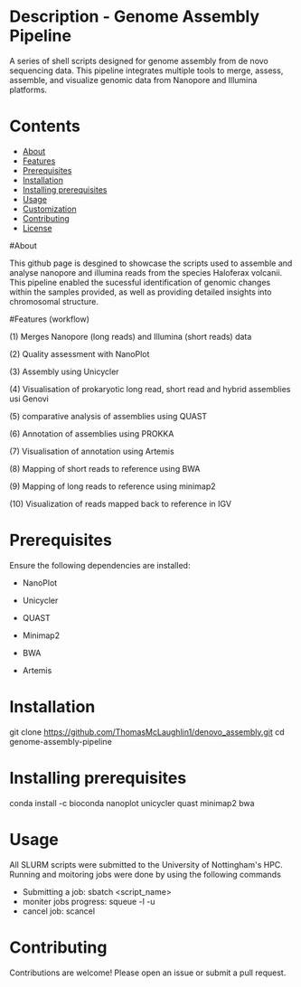 #  Description - Genome Assembly Pipeline 

A series of shell scripts designed for genome assembly from de novo sequencing data. This pipeline integrates multiple tools to merge, assess, assemble, and visualize genomic data from Nanopore and Illumina platforms.

# Contents

- [About](#about)
- [Features](#features)
- [Prerequisites](#Prerequisites)
- [Installation](#installation)
- [Installing prerequisites](#Installing_prerequisites)
- [Usage](#usage)
- [Customization](#customization)
- [Contributing](#contributing)
- [License](#license)

#About

This github page is desgined to showcase the scripts used to assemble and analyse nanopore and illumina reads from the species Haloferax volcanii. This pipeline enabled the sucessful identification of genomic changes within the samples provided, as well as providing detailed insights into chromosomal structure. 



#Features (workflow)

(1) Merges Nanopore (long reads) and Illumina (short reads) data

(2) Quality assessment with NanoPlot

(3) Assembly using Unicycler

(4) Visualisation of prokaryotic long read, short read and hybrid assemblies usi Genovi

(5) comparative analysis of assemblies using QUAST

(6) Annotation of assemblies using PROKKA

(7) Visualisation of annotation using Artemis

(8) Mapping of short reads to reference using BWA

(9) Mapping of long reads to reference using minimap2

(10) Visualization of reads mapped back to reference in IGV

# Prerequisites

Ensure the following dependencies are installed:

- NanoPlot

- Unicycler

- QUAST

- Minimap2

- BWA

- Artemis


# Installation

git clone https://github.com/ThomasMcLaughlin1/denovo_assembly.git
cd genome-assembly-pipeline

# Installing prerequisites 
conda install -c bioconda nanoplot unicycler quast minimap2 bwa

# Usage 
All SLURM scripts were submitted to the University of Nottingham's HPC. Running and moitoring jobs were done by using the following commands 
- Submitting a job: sbatch <script_name>
- moniter jobs progress: squeue -l -u <username>
- cancel job: scancel <jobID>

# Contributing
Contributions are welcome! Please open an issue or submit a pull request.


